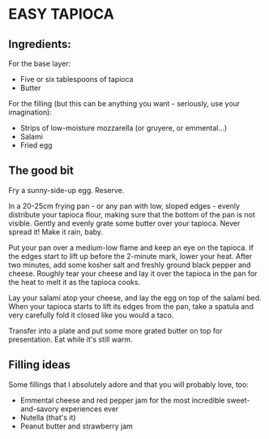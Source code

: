 # EASY TAPIOCA

## Ingredients:

For the base layer:

- Five or six tablespoons of tapioca
- Butter

For the filling (but this can be anything you want - seriously, use your imagination):

- Strips of low-moisture mozzarella (or gruyere, or emmental...)
- Salami
- Fried egg

## The good bit

Fry a sunny-side-up egg. Reserve.

In a 20-25cm frying pan - or any pan with low, sloped edges - evenly distribute your tapioca flour, making sure that the bottom of the pan is not visible.
Gently and evenly grate some butter over your tapioca.
Never spread it!
Make it rain, baby.

Put your pan over a medium-low flame and keep an eye on the tapioca.
If the edges start to lift up before the 2-minute mark, lower your heat.
After two minutes, add some kosher salt and freshly ground black pepper and cheese.
Roughly tear your cheese and lay it over the tapioca in the pan for the heat to melt it as the tapioca cooks.

Lay your salami atop your cheese, and lay the egg on top of the salami bed.
When your tapioca starts to lift its edges from the pan, take a spatula and very carefully fold it closed like you would a taco.

Transfer into a plate and put some more grated butter on top for presentation.
Eat while it's still warm.

## Filling ideas

Some fillings that I absolutely adore and that you will probably love, too:

- Emmental cheese and red pepper jam for the most incredible sweet-and-savory experiences ever
- Nutella (that's it)
- Peanut butter and strawberry jam

